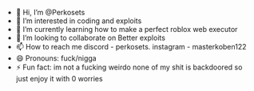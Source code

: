 - 👋 Hi, I’m @Perkosets
- 👀 I’m interested in coding and exploits
- 🌱 I’m currently learning how to make a perfect roblox web executor
- 💞️ I’m looking to collaborate on Better exploits
- 📫 How to reach me discord - perkosets. instagram - masterkoben122
- 😄 Pronouns: fuck/nigga
- ⚡ Fun fact: im not a fucking weirdo none of my shit is backdoored so just enjoy it with 0 worries

<!---
Perkosets/Perkosets is a ✨ special ✨ repository because its `README.md` (this file) appears on your GitHub profile.
You can click the Preview link to take a look at your changes.
--->
